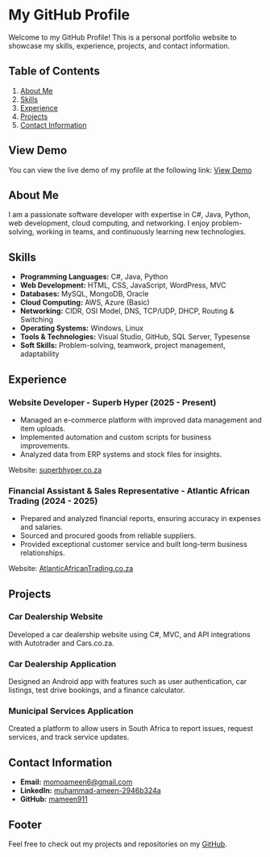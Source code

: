 # My GitHub Profile

Welcome to my GitHub Profile! This is a personal portfolio website to showcase my skills, experience, projects, and contact information.

## Table of Contents

1. [About Me](#about-me)
2. [Skills](#skills)
3. [Experience](#experience)
4. [Projects](#projects)
5. [Contact Information](#contact-information)

## View Demo

You can view the live demo of my profile at the following link:
[View Demo](https://mameen911.github.io)

## About Me

I am a passionate software developer with expertise in C#, Java, Python, web development, cloud computing, and networking. I enjoy problem-solving, working in teams, and continuously learning new technologies.

## Skills

- **Programming Languages:** C#, Java, Python
- **Web Development:** HTML, CSS, JavaScript, WordPress, MVC
- **Databases:** MySQL, MongoDB, Oracle
- **Cloud Computing:** AWS, Azure (Basic)
- **Networking:** CIDR, OSI Model, DNS, TCP/UDP, DHCP, Routing & Switching
- **Operating Systems:** Windows, Linux
- **Tools & Technologies:** Visual Studio, GitHub, SQL Server, Typesense
- **Soft Skills:** Problem-solving, teamwork, project management, adaptability

## Experience

### Website Developer - Superb Hyper (2025 - Present)
- Managed an e-commerce platform with improved data management and item uploads.
- Implemented automation and custom scripts for business improvements.
- Analyzed data from ERP systems and stock files for insights.

Website: [superbhyper.co.za](https://superbhyper.co.za)

### Financial Assistant & Sales Representative - Atlantic African Trading (2024 - 2025)
- Prepared and analyzed financial reports, ensuring accuracy in expenses and salaries.
- Sourced and procured goods from reliable suppliers.
- Provided exceptional customer service and built long-term business relationships.

Website: [AtlanticAfricanTrading.co.za](https://AtlanticAfricanTrading.co.za)

## Projects

### Car Dealership Website
Developed a car dealership website using C#, MVC, and API integrations with Autotrader and Cars.co.za.

### Car Dealership Application
Designed an Android app with features such as user authentication, car listings, test drive bookings, and a finance calculator.

### Municipal Services Application
Created a platform to allow users in South Africa to report issues, request services, and track service updates.

## Contact Information

- **Email:** [momoameen6@gmail.com](mailto:momoameen6@gmail.com)
- **LinkedIn:** [muhammad-ameen-2946b324a](https://linkedin.com/in/muhammad-ameen-2946b324a/)
- **GitHub:** [mameen911](https://github.com/mameen911)

## Footer

Feel free to check out my projects and repositories on my [GitHub](https://github.com/mameen911).
